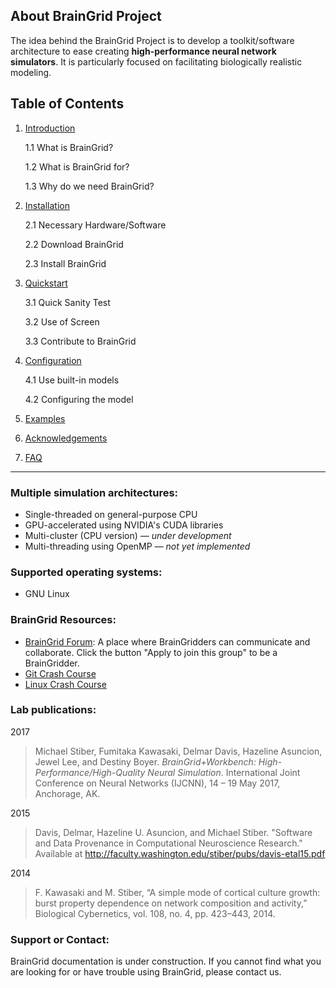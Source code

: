 ## About BrainGrid Project

The idea behind the BrainGrid Project is to develop a toolkit/software architecture to ease creating **high-performance neural network simulators**. It is particularly focused on facilitating biologically realistic modeling. 

## Table of Contents

1. [Introduction](http://uwb-biocomputing.github.io/BrainGrid/1_introduction)

   1.1 What is BrainGrid?

   1.2 What is BrainGrid for?

   1.3 Why do we need BrainGrid?

2. [Installation](http://uwb-biocomputing.github.io/BrainGrid/2_installation)

   2.1 Necessary Hardware/Software

   2.2 Download BrainGrid

   2.3 Install BrainGrid

3. [Quickstart](http://uwb-biocomputing.github.io/BrainGrid/3_quickstart)

   3.1 Quick Sanity Test

   3.2 Use of Screen

   3.3 Contribute to BrainGrid

4. [Configuration]()

   4.1 Use built-in models

   4.2 Configuring the model

5. [Examples]()

6. [Acknowledgements]()

7. [FAQ]()

---------
### Multiple simulation architectures:

- Single-threaded on general-purpose CPU
- GPU-accelerated using NVIDIA's CUDA libraries
- Multi-cluster (CPU version) *— under development*
- Multi-threading using OpenMP — *not yet implemented*

### Supported operating systems:

- GNU Linux

### BrainGrid Resources:

- [BrainGrid Forum]([https://groups.google.com/forum/#!forum/uwb-braingrid](https://groups.google.com/forum/#!forum/uwb-braingrid)): A place where BrainGridders can communicate and collaborate. Click the button "Apply to join this group" to be a BrainGridder.
- [Git Crash Course](https://github.com/UWB-Biocomputing/BrainGrid/wiki/Git-Crash-Course)
- [Linux Crash Course](https://github.com/UWB-Biocomputing/BrainGrid/wiki/Linux-Crash-Course)

### Lab publications:

2017

> Michael Stiber, Fumitaka Kawasaki, Delmar Davis, Hazeline Asuncion, Jewel Lee, and Destiny Boyer. *BrainGrid+Workbench: High-Performance/High-Quality Neural Simulation*. International Joint Conference on Neural Networks (IJCNN), 14 – 19 May 2017, Anchorage, AK.

2015

> Davis, Delmar, Hazeline U. Asuncion, and Michael Stiber. "Software and Data Provenance in Computational Neuroscience Research." Available at http://faculty.washington.edu/stiber/pubs/davis-etal15.pdf

2014

> F. Kawasaki and M. Stiber, “A simple mode of cortical culture growth: burst property dependence on network composition and activity,” Biological Cybernetics, vol. 108, no. 4, pp. 423–443, 2014.

### Support or Contact:

BrainGrid documentation is under construction. If you cannot find what you are looking for or have trouble using BrainGrid, please contact us. 
